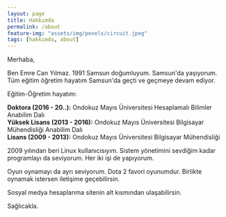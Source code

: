 ```yaml
---
layout: page
title: Hakkımda
permalink: /about
feature-img: "assets/img/pexels/circuit.jpeg"
tags: [hakkımda, about]
---
```


Merhaba,

Ben Emre Can Yılmaz. 1991 Samsun doğumluyum. Samsun'da yaşıyorum. Tüm eğitim
öğretim hayatım Samsun'da geçti ve geçmeye devam ediyor.

Eğitim-Öğretim hayatım:

**Doktora (2016 - 20..):** Ondokuz Mayıs Üniversitesi Hesaplamalı Bilimler Anabilim Dalı  
**Yüksek Lisans (2013 - 2016):** Ondokuz Mayıs Üniversitesi Bilgisayar Mühendisliği Anabilim Dalı  
**Lisans (2009 - 2013):** Ondokuz Mayıs Üniversitesi Bilgisayar Mühendisliği

2009 yılından beri Linux kullanıcısıyım. Sistem yönetimini sevdiğim kadar programlayı da seviyorum. Her iki işi de yapıyorum.

Oyun oynamayı da ayrı seviyorum. Dota 2 favori oyunumdur. Birlikte oynamak
istersen iletişime geçebilirsin.

Sosyal medya hesaplarıma sitenin alt kısmından ulaşabilirsin.

Sağlıcakla.
